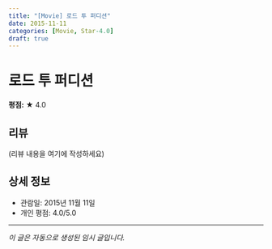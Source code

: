 ```yaml
---
title: "[Movie] 로드 투 퍼디션"
date: 2015-11-11
categories: [Movie, Star-4.0]
draft: true
---
```


# 로드 투 퍼디션

**평점:** ★ 4.0

## 리뷰

(리뷰 내용을 여기에 작성하세요)

## 상세 정보

- 관람일: 2015년 11월 11일
- 개인 평점: 4.0/5.0

---

*이 글은 자동으로 생성된 임시 글입니다.*
